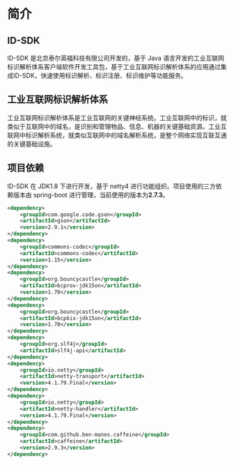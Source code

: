 # 简介

## ID-SDK

ID-SDK 是北京泰尔英福科技有限公司开发的，基于 Java 语言开发的工业互联网标识解析体系客户端软件开发工具包，基于工业互联网标识解析体系的应用通过集成ID-SDK，快速使用标识解析、标识注册、标识维护等功能服务。

## 工业互联网标识解析体系

工业互联网标识解析体系是工业互联网的关键神经系统。工业互联网中的标识，就类似于互联网中的域名，是识别和管理物品、信息、机器的关键基础资源。工业互联网中标识解析系统，就类似互联网中的域名解析系统，是整个网络实现互联互通的关键基础设施。

## 项目依赖

ID-SDK 在 JDK1.8 下进行开发，基于 netty4 进行功能组织。项目使用的三方依赖版本由 spring-boot 进行管理，当前使用的版本为**2.7.3**。

```xml
<dependency>
    <groupId>com.google.code.gson</groupId>
    <artifactId>gson</artifactId>
    <version>2.9.1</version>
</dependency>
<dependency>
    <groupId>commons-codec</groupId>
    <artifactId>commons-codec</artifactId>
    <version>1.15</version>
</dependency>
<dependency>
    <groupId>org.bouncycastle</groupId>
    <artifactId>bcprov-jdk15on</artifactId>
    <version>1.70</version>
</dependency>
<dependency>
    <groupId>org.bouncycastle</groupId>
    <artifactId>bcpkix-jdk15on</artifactId>
    <version>1.70</version>
</dependency>
<dependency>
    <groupId>org.slf4j</groupId>
    <artifactId>slf4j-api</artifactId>
</dependency>
<dependency>
    <groupId>io.netty</groupId>
    <artifactId>netty-transport</artifactId>
    <version>4.1.79.Final</version>
</dependency>
<dependency>
    <groupId>io.netty</groupId>
    <artifactId>netty-handler</artifactId>
    <version>4.1.79.Final</version>
</dependency>
<dependency>
    <groupId>com.github.ben-manes.caffeine</groupId>
    <artifactId>caffeine</artifactId>
    <version>2.9.3</version>
</dependency>

```
